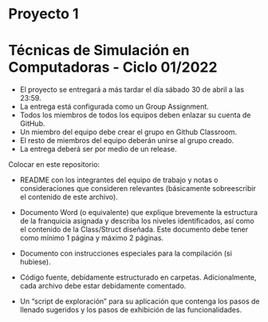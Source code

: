 # Proyecto 1
# Técnicas de Simulación en Computadoras - Ciclo 01/2022

-	El proyecto se entregará a más tardar el día sábado 30 de abril a las 23:59.
-	La entrega está configurada como un Group Assignment.
-	Todos los miembros de todos los equipos deben enlazar su cuenta de GitHub.
-	Un miembro del equipo debe crear el grupo en Github Classroom.
-	El resto de miembros del equipo deberán unirse al grupo creado.
-	La entrega deberá ser por medio de un release.

Colocar en este repositorio:

-	README con los integrantes del equipo de trabajo y notas o consideraciones que consideren relevantes (básicamente sobreescribir el contenido de este archivo).

-	Documento Word (o equivalente) que explique brevemente la estructura de la franquicia asignada y describa los niveles identificados, así como el contenido de la Class/Struct diseñada. Este documento debe tener como mínimo 1 página y máximo 2 páginas.

-	Documento con instrucciones especiales para la compilación (si hubiese).

-	Código fuente, debidamente estructurado en carpetas. Adicionalmente, cada archivo debe estar debidamente comentado.

-	Un “script de exploración” para su aplicación que contenga los pasos de llenado sugeridos y los pasos de exhibición de las funcionalidades.
